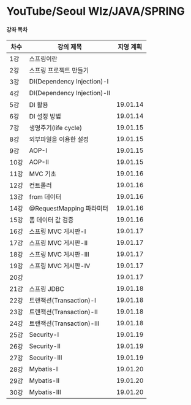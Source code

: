 ﻿# YouTube/Seoul WIz/JAVA/SPRING 
#### 강좌 목차

차수 | 강의 제목 | 지영 계획
--- | --- | ---
1강 | 스프링이란 |
2강 | 스프링 프로젝트 만들기 |
3강 | DI(Dependency Injection)-I |
4강 | DI(Dependency Injection)-II |
5강 | DI 활용 | 19.01.14
6강 | DI 설정 방법 | 19.01.14
7강 | 생명주기(life cycle) | 19.01.15
8강 | 외부파일을 이용한 설정 | 19.01.15
9강 | AOP-I | 19.01.15
10강 | AOP-II | 19.01.15
11강 | MVC 기초 | 19.01.16
12강 | 컨트롤러 | 19.01.16
13강 | from 데이터 | 19.01.16
14강 | @RequestMapping 파라미터 | 19.01.16
15강 | 폼 데이터 값 검증 | 19.01.16
16강 | 스프링 MVC 게시판-I | 19.01.17
17강 | 스프링 MVC 게시판-II | 19.01.17
18강 | 스프링 MVC 게시판-III | 19.01.17
19강 | 스프링 MVC 게시판-IV | 19.01.17
20강 |  | 19.01.17
21강 | 스프링 JDBC | 19.01.18
22강 | 트랜잭션(Transaction)-I | 19.01.18
23강 | 트랜잭션(Transaction)-II | 19.01.18
24강 | 트랜잭션(Transaction)-III | 19.01.18
25강 | Security-I | 19.01.19
26강 | Security-II | 19.01.19
27강 | Security-III | 19.01.19
28강 | Mybatis-I | 19.01.20
29강 | Mybatis-II | 19.01.20
30강 | Mybatis-III | 19.01.20